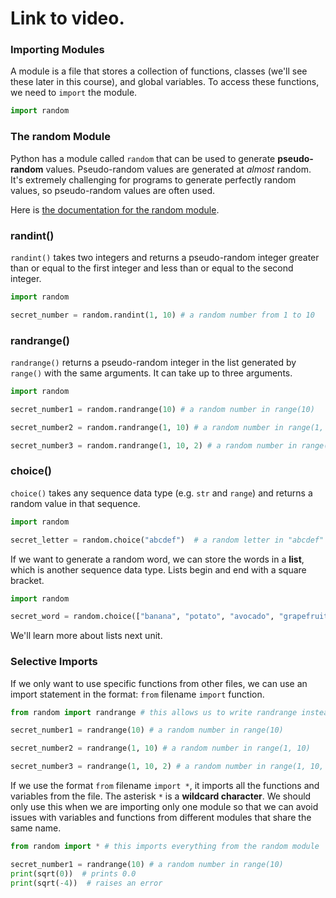 # Link to video.

### Importing Modules

A module is a file that stores a collection of functions, classes (we'll see these later in this course), and global variables. To access these functions, we need to `import` the module. 

```python
import random
```

### The random Module

Python has a module called `random` that can be used to generate **pseudo-random** values. Pseudo-random values are generated at *almost* random. It's extremely challenging for programs to generate perfectly random values, so pseudo-random values are often used.

Here is [the documentation for the random module](https://docs.python.org/3/library/random.html). 

### randint()

`randint()` takes two integers and returns a pseudo-random integer greater than or equal to the first integer and less than or equal to the second integer. 

```python
import random

secret_number = random.randint(1, 10) # a random number from 1 to 10
```

### randrange()

`randrange()` returns a pseudo-random integer in the list generated by `range()` with the same arguments. It can take up to three arguments.

```python
import random

secret_number1 = random.randrange(10) # a random number in range(10)

secret_number2 = random.randrange(1, 10) # a random number in range(1, 10)

secret_number3 = random.randrange(1, 10, 2) # a random number in range(1, 10, 2)
```

### choice()

`choice()` takes any sequence data type (e.g. `str` and `range`) and returns a random value in that sequence.

```python
import random

secret_letter = random.choice("abcdef")  # a random letter in "abcdef"
```

If we want to generate a random word, we can store the words in a **list**, which is another sequence data type. Lists begin and end with a square bracket. 

```python
import random

secret_word = random.choice(["banana", "potato", "avocado", "grapefruit"])  # a random food from that list
```

We'll learn more about lists next unit.


### Selective Imports

If we only want to use specific functions from other files, we can use an import statement in the format: `from` filename `import` function. 

```python
from random import randrange # this allows us to write randrange instead of random.randrange

secret_number1 = randrange(10) # a random number in range(10)

secret_number2 = randrange(1, 10) # a random number in range(1, 10)

secret_number3 = randrange(1, 10, 2) # a random number in range(1, 10, 2)
```

If we use the format `from` filename `import *`, it imports all the functions and variables from the file. The asterisk `*` is a **wildcard character**. We should only use this when we are importing only one module so that we can avoid issues with variables and functions from different modules that share the same name.

```python
from random import * # this imports everything from the random module

secret_number1 = randrange(10) # a random number in range(10)
print(sqrt(0))  # prints 0.0
print(sqrt(-4))  # raises an error
```
```

